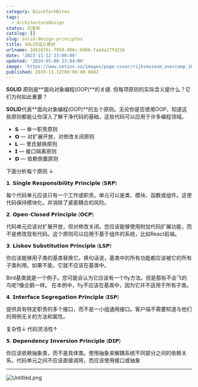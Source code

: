 ```yaml
---
category: QuickTechBites
tags:
  - ArchitectureDesign
status: 已发布
catalog: []
slug: solid-design-principles
title: SOLID设计原则
urlname: 2d810f8c-f950-406c-8d0b-faa4a27fd21b
date: '2023-11-12 23:08:00'
updated: '2024-05-08 23:04:00'
image: 'https://www.notion.so/images/page-cover/rijksmuseum_avercamp_1620.jpg'
published: 2019-11-12T08:00:00.000Z
---
```


**SOLID** 原则是**面向对象编程(OOP)**的关键. 但每项原则的实际含义是什么？它们为何如此重要？


**SOLID**代表**面向对象编程(OOP)**的五个原则。无论你是否使用OOP，知道这些原则都能让你深入了解干净代码的基础，这些代码可以应用于许多编程领域。

- 𝗦 — 单一职责原则
- 𝗢 — 对扩展开放，对修改关闭原则
- 𝗟 — 里氏替换原则
- 𝗜 — 接口隔离原则
- 𝗗 — 依赖倒置原则

下面分析每个原则 ↓


𝟭. 𝗦𝗶𝗻𝗴𝗹𝗲 𝗥𝗲𝘀𝗽𝗼𝗻𝘀𝗶𝗯𝗶𝗹𝗶𝘁𝘆 𝗣𝗿𝗶𝗻𝗰𝗶𝗽𝗹𝗲 (𝗦𝗥𝗣)


每个代码单元应该只有一个工作或职责。单元可以是类、模块、函数或组件。这使代码保持模块化，并消除了紧密耦合的风险。


𝟮. 𝗢𝗽𝗲𝗻-𝗖𝗹𝗼𝘀𝗲𝗱 𝗣𝗿𝗶𝗻𝗰𝗶𝗽𝗹𝗲 (𝗢𝗖𝗣)


代码单元应该对扩展开放，但对修改关闭。您应该能够使用附加代码扩展功能，而不是修改现有代码。这个原则可以应用于基于组件的系统，比如React前端。


𝟯. 𝗟𝗶𝘀𝗸𝗼𝘃 𝗦𝘂𝗯𝘀𝘁𝗶𝘁𝘂𝘁𝗶𝗼𝗻 𝗣𝗿𝗶𝗻𝗰𝗶𝗽𝗹𝗲 (𝗟𝗦𝗣)


你应该能够用子类的基类替换它。换句话说，基类中的所有功能都应该被它的所有子类利用。如果不能，它就不应该在基类中。


Bird基类就是一个例子。您可能会认为它应该有一个fly方法。但是那些不会飞的鸟呢?像企鹅一样。
在本例中，fly不应该在基类中，因为它并不适用于所有子类。


𝟰. 𝗜𝗻𝘁𝗲𝗿𝗳𝗮𝗰𝗲 𝗦𝗲𝗴𝗿𝗲𝗴𝗮𝘁𝗶𝗼𝗻 𝗣𝗿𝗶𝗻𝗰𝗶𝗽𝗹𝗲 (𝗜𝗦𝗣)


提供具有特定职责的多个接口，而不是一小组通用接口。客户端不需要知道与他们的用例无关的方法和属性。


复杂性↓
代码灵活性↑


𝟱. 𝗗𝗲𝗽𝗲𝗻𝗱𝗲𝗻𝗰𝘆 𝗜𝗻𝘃𝗲𝗿𝘀𝗶𝗼𝗻 𝗣𝗿𝗶𝗻𝗰𝗶𝗽𝗹𝗲 (𝗗𝗜𝗣)


你应该依赖抽象类，而不是具体类。使用抽象来解耦系统不同部分之间的依赖关系。代码单元之间不应该直接调用，而应该使用接口或抽象


---


![Untitled.png](https://prod-files-secure.s3.us-west-2.amazonaws.com/5d24fe63-e567-4804-86f9-9fdc62e13082/6fc4afd3-478b-4aaf-9884-0a3f8e406a71/Untitled.png?X-Amz-Algorithm=AWS4-HMAC-SHA256&X-Amz-Content-Sha256=UNSIGNED-PAYLOAD&X-Amz-Credential=ASIAZI2LB4667GOYEEXK%2F20250411%2Fus-west-2%2Fs3%2Faws4_request&X-Amz-Date=20250411T054200Z&X-Amz-Expires=3600&X-Amz-Security-Token=IQoJb3JpZ2luX2VjED0aCXVzLXdlc3QtMiJHMEUCIQDSCptRK9vsA6kBfx5bQMjWsczuRvolrIXz57IfI5PSagIgFWg5P%2Byc0AlmG05Znlqvvsl1jbLJLwD2WeLnk53Yyo8qiAQItv%2F%2F%2F%2F%2F%2F%2F%2F%2F%2FARAAGgw2Mzc0MjMxODM4MDUiDAxcKkWo8VymzZfHsSrcA%2FoMAtEWXixu0ciws83VNP4Lw25td51GYjUdftOFI8XyS589ZW36FGtz1ATeRFK6uVQ2%2FqlQNLdb0C7UQIl5MzAyhLwk7yiYoXHBpRl%2BWlphoOVbnfi8gkiapg5J8wpkO3Th%2BeoEOWAzHKXADxQ1NOO8O4RBW7ACbTvURGsJjjuSV%2FXcWGhBc5ilphHB6RHLz3X52Mf6xYYiK%2Fm2%2F91EOEyXZXnK%2FIDvFjpMd7pJdoG50DT9MYcJRQQqsWZ%2FwN%2FtHQBMZxxRKVt2P6xQNLkP8eOjP9thnTE58tnCEV7DOEx%2FzeYnLcS1n%2B4DaEIMxaNhPuLiK%2Ffn1zKFyyoXgDVaZSN63kd7iHCFR2bdtW%2BMyESSxqc5qSaKGriS%2BvaA3a59twWsdOtHLRrO97ZmkVqsFaWHHnjvYd49h%2BslB81KpEC%2FT8tx36gozComXC5CXFJYQRtm%2FjDNXmJiNHWFXn4SztHmc5MTWOZx%2FwtO1oG%2FoAuISsYr7yyVUhTNypBOxTqukgZ7oWW00TBj7AhcV6anfxPdvLzr2hEf6Thy4UNne6geniNN7dQMpMB2ub65AF7c4JVxYvGv4OJYdRHal1yT8P9mQjQTghXUphoNjRSdZqlna3lZJoRGeqds%2BQ8HMKfC4r8GOqUBV0t8KyrbFlBCTFbBZwI6Z0EZIuLuDmA673cfzAGZfiYLQxtFes9w8lgxBt27ojOyo7cvH4G%2Bkht5couz%2BaGuvpzqmTtd%2BmOu3y28BUmwW8yLuIxlExr71U6AqRFRUKtJCv1g0Wr%2FU3CJguE2DBvZdoSdVsG3gnhCSzdF3Gku%2F%2FNz6iM6sRtZBmj8cnAfPUjO6PSMBlMzLtSXwxKBJakKi9z4IlAj&X-Amz-Signature=f541c7888e642b3bc570914e1ccae1ef91cfd30c0fab6a8ae155029b2435fdf1&X-Amz-SignedHeaders=host&x-id=GetObject)

